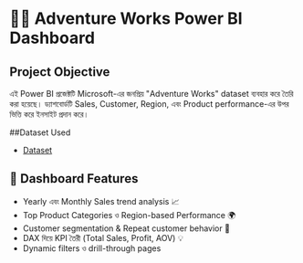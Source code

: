 # 🚴‍♂️ Adventure Works Power BI Dashboard

## Project Objective
এই Power BI প্রজেক্টটি Microsoft-এর জনপ্রিয় "Adventure Works" dataset ব্যবহার করে তৈরি করা হয়েছে। ড্যাশবোর্ডটি Sales, Customer, Region, এবং Product performance-এর উপর ভিত্তি করে ইনসাইট প্রদান করে।

##Dataset Used
- <a href="https://github.com/arifkhan868/Adventure-Work-Sales-Dashboard/commit/8c0fe84aae4365b1c04eaef46c7fd20814e25a22">Dataset</a>

## 📌 Dashboard Features

- Yearly এবং Monthly Sales trend analysis 📈  
- Top Product Categories ও Region-based Performance 🌍  
- Customer segmentation & Repeat customer behavior 👤  
- DAX দিয়ে KPI তৈরী (Total Sales, Profit, AOV) 💡  
- Dynamic filters ও drill-through pages


